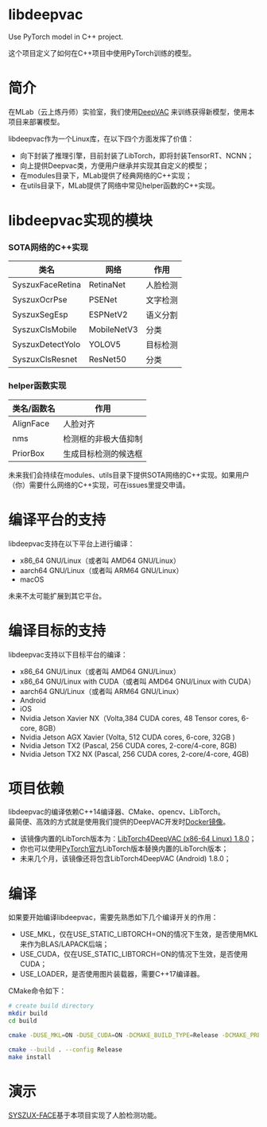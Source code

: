 # libdeepvac
Use PyTorch model in C++ project.  

这个项目定义了如何在C++项目中使用PyTorch训练的模型。

# 简介

在MLab（云上炼丹师）实验室，我们使用[DeepVAC](https://github.com/DeepVAC/deepvac) 来训练获得新模型，使用本项目来部署模型。

libdeepvac作为一个Linux库，在以下四个方面发挥了价值：
- 向下封装了推理引擎，目前封装了LibTorch，即将封装TensorRT、NCNN；
- 向上提供Deepvac类，方便用户继承并实现其自定义的模型；
- 在modules目录下，MLab提供了经典网络的C++实现；
- 在utils目录下，MLab提供了网络中常见helper函数的C++实现。

# libdeepvac实现的模块
### SOTA网络的C++实现
|类名 | 网络 | 作用 |
|-----|------|------|
|SyszuxFaceRetina| RetinaNet | 人脸检测|
|SyszuxOcrPse | PSENet | 文字检测 |
|SyszuxSegEsp | ESPNetV2 | 语义分割 |
|SyszuxClsMobile | MobileNetV3 | 分类 |
|SyszuxDetectYolo | YOLOV5 | 目标检测 |
|SyszuxClsResnet | ResNet50 | 分类 |

### helper函数实现
|类名/函数名 | 作用 |
|-----|------|
|AlignFace|人脸对齐|
|nms | 检测框的非极大值抑制|
|PriorBox| 生成目标检测的候选框 |


未来我们会持续在modules、utils目录下提供SOTA网络的C++实现。如果用户（你）需要什么网络的C++实现，可在issues里提交申请。

# 编译平台的支持
libdeepvac支持在以下平台上进行编译：
- x86_64 GNU/Linux（或者叫 AMD64 GNU/Linux）
- aarch64 GNU/Linux（或者叫 ARM64 GNU/Linux）
- macOS  

未来不太可能扩展到其它平台。


# 编译目标的支持
libdeepvac支持以下目标平台的编译：
- x86_64 GNU/Linux（或者叫 AMD64 GNU/Linux）
- x86_64 GNU/Linux with CUDA（或者叫 AMD64 GNU/Linux with CUDA）
- aarch64 GNU/Linux（或者叫 ARM64 GNU/Linux）
- Android
- iOS
- Nvidia Jetson Xavier NX（Volta,384 CUDA cores, 48 Tensor cores, 6-core, 8GB）
- Nvidia Jetson AGX Xavier (Volta, 512 CUDA cores, 6-core, 32GB )
- Nvidia Jetson TX2 (Pascal, 256 CUDA cores, 2-core/4-core, 8GB)
- Nvidia Jetson TX2 NX (Pascal, 256 CUDA cores, 2-core/4-core, 4GB)

# 项目依赖
libdeepvac的编译依赖C++14编译器、CMake、opencv、LibTorch。  
最简便、高效的方式就是使用我们提供的DeepVAC开发时[Docker镜像](https://github.com/DeepVAC/deepvac#2-%E7%8E%AF%E5%A2%83%E5%87%86%E5%A4%87)。

- 该镜像内置的LibTorch版本为：[LibTorch4DeepVAC (x86-64 Linux) 1.8.0](https://github.com/CivilNet/libtorch/releases/download/1.8.0/libtorch.tar.gz)；
- 你也可以使用[PyTorch官方](https://pytorch.org/)LibTorch版本替换内置的LibTorch版本；
- 未来几个月，该镜像还将包含LibTorch4DeepVAC (Android) 1.8.0；


# 编译
如果要开始编译libdeepvac，需要先熟悉如下几个编译开关的作用：
- USE_MKL，仅在USE_STATIC_LIBTORCH=ON的情况下生效，是否使用MKL来作为BLAS/LAPACK后端；
- USE_CUDA，仅在USE_STATIC_LIBTORCH=ON的情况下生效，是否使用CUDA；
- USE_LOADER，是否使用图片装载器，需要C++17编译器。

CMake命令如下：

```bash
# create build directory
mkdir build
cd build

cmake -DUSE_MKL=ON -DUSE_CUDA=ON -DCMAKE_BUILD_TYPE=Release -DCMAKE_PREFIX_PATH="/gemfield/libtorch;/gemfield/opencv4deepvac/" -DCMAKE_INSTALL_PREFIX=../install .. 

cmake --build . --config Release
make install
```

# 演示
[SYSZUX-FACE](https://github.com/CivilNet/SYSZUX-FACE)基于本项目实现了人脸检测功能。

